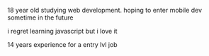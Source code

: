 18 year old studying web development. hoping to enter mobile dev sometime in the future 

i regret learning javascript but i love it 

14 years experience for a entry lvl job
